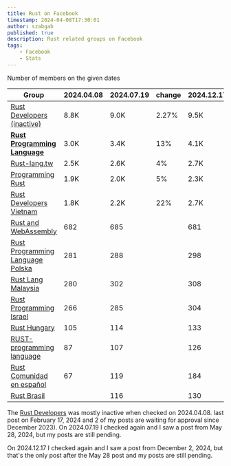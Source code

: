 ```yaml
---
title: Rust on Facebook
timestamp: 2024-04-08T17:30:01
author: szabgab
published: true
description: Rust related groups on Facebook
tags:
    - Facebook
    - Stats
---
```



Number of members on the given dates

| Group                                                                                | 2024.04.08 | 2024.07.19 | change | 2024.12.17 | 2025.06.17 |
| ------------------------------------------------------------------------------------ | ---------- | ---------- | ------ | ---------- | ---------- |
| [Rust Developers (inactive)](https://www.facebook.com/groups/1412062792318164/)      | 8.8K       | 9.0K       | 2.27%  |  9.5K      | 9.8 K |
| [**Rust Programming Language**](https://www.facebook.com/groups/872919370237098/)    | 3.0K       | 3.4K       | 13%    |  4.1K      | 4.7 K |
| [Rust-lang.tw](https://www.facebook.com/groups/rust.tw/)                             | 2.5K       | 2.6K       | 4%     |  2.7K      | 2.8 K |
| [Programming Rust](https://www.facebook.com/groups/programming.rust/)                | 1.9K       | 2.0K       | 5%     |  2.3K      | 2.5 K |
| [Rust Developers Vietnam](https://www.facebook.com/groups/rustdevelopersvietnam/)    | 1.8K       | 2.2K       | 22%    |  2.7K      | 2.9 K |
| [Rust and WebAssembly](https://www.facebook.com/groups/210679123312155/)             | 682        | 685        |        |        681 |  675  |
| [Rust Programming Language Polska](https://www.facebook.com/groups/981118648722688/) | 281        | 288        |        |        298 |  309  |
| [Rust Lang Malaysia](https://www.facebook.com/groups/1876280775927500/)              | 280        | 302        |        |        308 |  311  |
| [Rust Programming Israel](https://www.facebook.com/groups/israelrust/)               | 266        | 285        |        |        304 |  318  |
| [Rust Hungary](https://www.facebook.com/groups/rusthungary/)                         | 105        | 114        |        |        133 |  136  |
| [RUST- programming language](https://www.facebook.com/groups/318562698734572/)       |  87        | 107        |        |        126 |  129  |
| [Rust Comunidad en español](https://www.facebook.com/groups/324722207284406/)        |  67        | 119        |        |        184 |  194  |
| [Rust Brasil](https://www.facebook.com/groups/rustlangbrasil/)                       |            | 116        |        |        130 |  137  |


The [Rust Developers](https://www.facebook.com/groups/1412062792318164/) was mostly inactive when checked on 2024.04.08. last post on February 17, 2024 and 2 of my posts are waiting for approval since December 2023).
On 2024.07.19 I checked again and I saw a post from  May 28, 2024, but my posts are still pending.

On 2024.12.17 I checked again and I saw a post from December 2, 2024, but that's the only post after the May 28 post and my posts are still pending.
